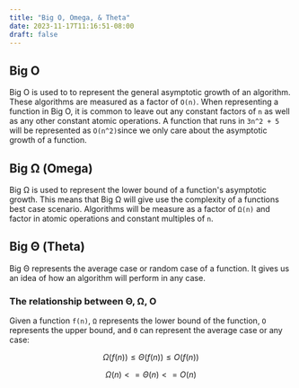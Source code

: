 ```yaml
---
title: "Big O, Omega, & Theta"
date: 2023-11-17T11:16:51-08:00
draft: false
---
```


## Big O

Big O is used to to represent the general asymptotic growth of an algorithm. These algorithms are measured as a factor of `O(n)`. When representing a function in Big O, it is common to leave out any constant factors of `n` as well as any other constant atomic operations. A function that runs in `3n^2 + 5` will be represented as `O(n^2)`since we only care about the asymptotic growth of a function.

## Big Ω (Omega)

Big Ω is used to represent the lower bound of a function's asymptotic growth. This means that Big Ω will give use the complexity of a functions best case scenario. Algorithms will be measure as a factor of `Ω(n)` and factor in atomic operations and constant multiples of `n`.

## Big Θ (Theta)

Big Θ represents the average case or random case of a function. It gives us an idea of how an algorithm will perform in any case.

### The relationship between Θ, Ω, O

Given a function `f(n)`, `Ω` represents the lower bound of the function, `O` represents the upper bound, and `Θ` can represent the average case or any case:

$$
Ω(f(n)) ≤ Θ(f(n)) ≤ O(f(n))
$$

$$
Ω(n) <= Θ(n) <= O(n)
$$

